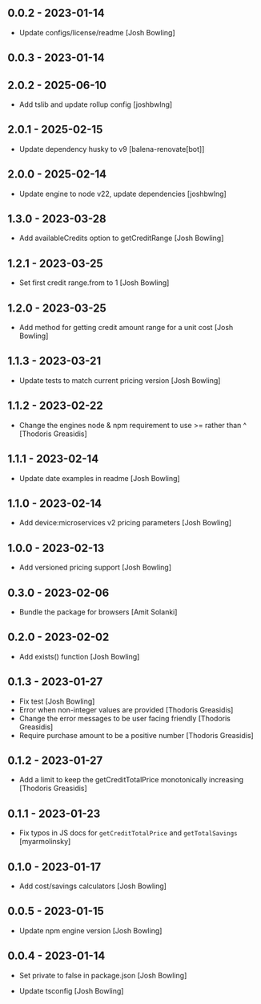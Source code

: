 ## 0.0.2 - 2023-01-14

* Update configs/license/readme [Josh Bowling]

## 0.0.3 - 2023-01-14

## 2.0.2 - 2025-06-10

* Add tslib and update rollup config [joshbwlng]

## 2.0.1 - 2025-02-15

* Update dependency husky to v9 [balena-renovate[bot]]

## 2.0.0 - 2025-02-14

* Update engine to node v22, update dependencies [joshbwlng]

## 1.3.0 - 2023-03-28

* Add availableCredits option to getCreditRange [Josh Bowling]

## 1.2.1 - 2023-03-25

* Set first credit range.from to 1 [Josh Bowling]

## 1.2.0 - 2023-03-25

* Add method for getting credit amount range for a unit cost [Josh Bowling]

## 1.1.3 - 2023-03-21

* Update tests to match current pricing version [Josh Bowling]

## 1.1.2 - 2023-02-22

* Change the engines node & npm requirement to use >= rather than ^ [Thodoris Greasidis]

## 1.1.1 - 2023-02-14

* Update date examples in readme [Josh Bowling]

## 1.1.0 - 2023-02-14

* Add device:microservices v2 pricing parameters [Josh Bowling]

## 1.0.0 - 2023-02-13

* Add versioned pricing support [Josh Bowling]

## 0.3.0 - 2023-02-06

* Bundle the package for browsers [Amit Solanki]

## 0.2.0 - 2023-02-02

* Add exists() function [Josh Bowling]

## 0.1.3 - 2023-01-27

* Fix test [Josh Bowling]
* Error when non-integer values are provided [Thodoris Greasidis]
* Change the error messages to be user facing friendly [Thodoris Greasidis]
* Require purchase amount to be a positive number [Thodoris Greasidis]

## 0.1.2 - 2023-01-27

* Add a limit to keep the getCreditTotalPrice monotonically increasing [Thodoris Greasidis]

## 0.1.1 - 2023-01-23

* Fix typos in JS docs for `getCreditTotalPrice` and `getTotalSavings` [myarmolinsky]

## 0.1.0 - 2023-01-17

* Add cost/savings calculators [Josh Bowling]

## 0.0.5 - 2023-01-15

* Update npm engine version [Josh Bowling]

## 0.0.4 - 2023-01-14

* Set private to false in package.json [Josh Bowling]

* Update tsconfig [Josh Bowling]
